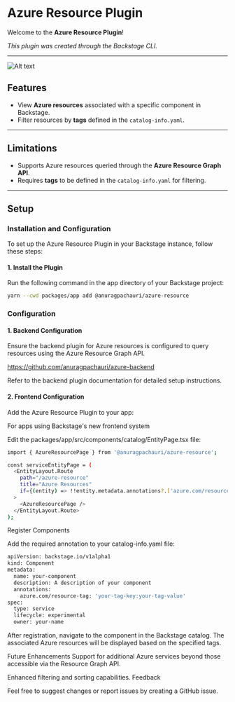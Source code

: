 # Azure Resource Plugin

Welcome to the **Azure Resource Plugin**!

_This plugin was created through the Backstage CLI._

---

![Alt text](https://i.ibb.co/3FPzKLx/Screenshot-from-2025-01-16-14-08-18.png 'title image')

## Features

- View **Azure resources** associated with a specific component in Backstage.
- Filter resources by **tags** defined in the `catalog-info.yaml`.

---

## Limitations

- Supports Azure resources queried through the **Azure Resource Graph API**.
- Requires **tags** to be defined in the `catalog-info.yaml` for filtering.

---

## Setup

### Installation and Configuration

To set up the Azure Resource Plugin in your Backstage instance, follow these steps:

#### 1. Install the Plugin

Run the following command in the app directory of your Backstage project:

```bash
yarn --cwd packages/app add @anuragpachauri/azure-resource
```

### Configuration

#### 1. Backend Configuration

Ensure the backend plugin for Azure resources is configured to query resources using the Azure Resource Graph API.

https://github.com/anuragpachauri/azure-backend

Refer to the backend plugin documentation for detailed setup instructions.

#### 2. Frontend Configuration

Add the Azure Resource Plugin to your app:

For apps using Backstage's new frontend system

Edit the packages/app/src/components/catalog/EntityPage.tsx file:

```bash
import { AzureResourcePage } from '@anuragpachauri/azure-resource';

const serviceEntityPage = (
  <EntityLayout.Route
    path="/azure-resource"
    title="Azure Resources"
    if={(entity) => !!entity.metadata.annotations?.['azure.com/resource-tag']}
  >
    <AzureResourcePage />
  </EntityLayout.Route>
);
```

Register Components

Add the required annotation to your catalog-info.yaml file:

```bash
apiVersion: backstage.io/v1alpha1
kind: Component
metadata:
  name: your-component
  description: A description of your component
  annotations:
    azure.com/resource-tag: 'your-tag-key:your-tag-value'
spec:
  type: service
  lifecycle: experimental
  owner: your-name

```

After registration, navigate to the component in the Backstage catalog. The associated Azure resources will be displayed based on the specified tags.

Future Enhancements
Support for additional Azure services beyond those accessible via the Resource Graph API.

Enhanced filtering and sorting capabilities.
Feedback

Feel free to suggest changes or report issues by creating a GitHub issue.
